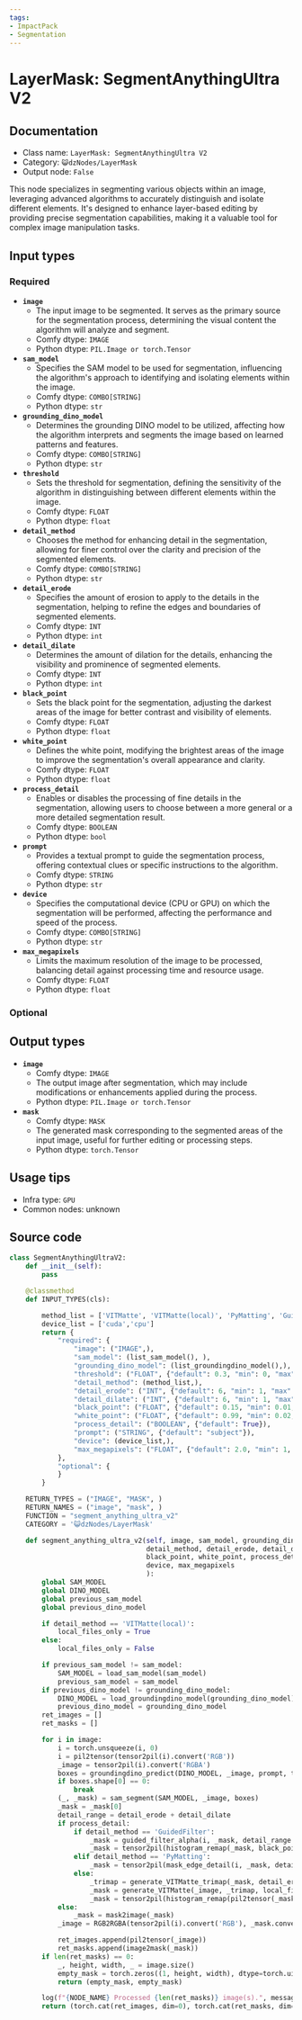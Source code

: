 ```yaml
---
tags:
- ImpactPack
- Segmentation
---
```


# LayerMask: SegmentAnythingUltra V2
## Documentation
- Class name: `LayerMask: SegmentAnythingUltra V2`
- Category: `😺dzNodes/LayerMask`
- Output node: `False`

This node specializes in segmenting various objects within an image, leveraging advanced algorithms to accurately distinguish and isolate different elements. It's designed to enhance layer-based editing by providing precise segmentation capabilities, making it a valuable tool for complex image manipulation tasks.
## Input types
### Required
- **`image`**
    - The input image to be segmented. It serves as the primary source for the segmentation process, determining the visual content the algorithm will analyze and segment.
    - Comfy dtype: `IMAGE`
    - Python dtype: `PIL.Image or torch.Tensor`
- **`sam_model`**
    - Specifies the SAM model to be used for segmentation, influencing the algorithm's approach to identifying and isolating elements within the image.
    - Comfy dtype: `COMBO[STRING]`
    - Python dtype: `str`
- **`grounding_dino_model`**
    - Determines the grounding DINO model to be utilized, affecting how the algorithm interprets and segments the image based on learned patterns and features.
    - Comfy dtype: `COMBO[STRING]`
    - Python dtype: `str`
- **`threshold`**
    - Sets the threshold for segmentation, defining the sensitivity of the algorithm in distinguishing between different elements within the image.
    - Comfy dtype: `FLOAT`
    - Python dtype: `float`
- **`detail_method`**
    - Chooses the method for enhancing detail in the segmentation, allowing for finer control over the clarity and precision of the segmented elements.
    - Comfy dtype: `COMBO[STRING]`
    - Python dtype: `str`
- **`detail_erode`**
    - Specifies the amount of erosion to apply to the details in the segmentation, helping to refine the edges and boundaries of segmented elements.
    - Comfy dtype: `INT`
    - Python dtype: `int`
- **`detail_dilate`**
    - Determines the amount of dilation for the details, enhancing the visibility and prominence of segmented elements.
    - Comfy dtype: `INT`
    - Python dtype: `int`
- **`black_point`**
    - Sets the black point for the segmentation, adjusting the darkest areas of the image for better contrast and visibility of elements.
    - Comfy dtype: `FLOAT`
    - Python dtype: `float`
- **`white_point`**
    - Defines the white point, modifying the brightest areas of the image to improve the segmentation's overall appearance and clarity.
    - Comfy dtype: `FLOAT`
    - Python dtype: `float`
- **`process_detail`**
    - Enables or disables the processing of fine details in the segmentation, allowing users to choose between a more general or a more detailed segmentation result.
    - Comfy dtype: `BOOLEAN`
    - Python dtype: `bool`
- **`prompt`**
    - Provides a textual prompt to guide the segmentation process, offering contextual clues or specific instructions to the algorithm.
    - Comfy dtype: `STRING`
    - Python dtype: `str`
- **`device`**
    - Specifies the computational device (CPU or GPU) on which the segmentation will be performed, affecting the performance and speed of the process.
    - Comfy dtype: `COMBO[STRING]`
    - Python dtype: `str`
- **`max_megapixels`**
    - Limits the maximum resolution of the image to be processed, balancing detail against processing time and resource usage.
    - Comfy dtype: `FLOAT`
    - Python dtype: `float`
### Optional
## Output types
- **`image`**
    - Comfy dtype: `IMAGE`
    - The output image after segmentation, which may include modifications or enhancements applied during the process.
    - Python dtype: `PIL.Image or torch.Tensor`
- **`mask`**
    - Comfy dtype: `MASK`
    - The generated mask corresponding to the segmented areas of the input image, useful for further editing or processing steps.
    - Python dtype: `torch.Tensor`
## Usage tips
- Infra type: `GPU`
- Common nodes: unknown


## Source code
```python
class SegmentAnythingUltraV2:
    def __init__(self):
        pass

    @classmethod
    def INPUT_TYPES(cls):

        method_list = ['VITMatte', 'VITMatte(local)', 'PyMatting', 'GuidedFilter', ]
        device_list = ['cuda','cpu']
        return {
            "required": {
                "image": ("IMAGE",),
                "sam_model": (list_sam_model(), ),
                "grounding_dino_model": (list_groundingdino_model(),),
                "threshold": ("FLOAT", {"default": 0.3, "min": 0, "max": 1.0, "step": 0.01}),
                "detail_method": (method_list,),
                "detail_erode": ("INT", {"default": 6, "min": 1, "max": 255, "step": 1}),
                "detail_dilate": ("INT", {"default": 6, "min": 1, "max": 255, "step": 1}),
                "black_point": ("FLOAT", {"default": 0.15, "min": 0.01, "max": 0.98, "step": 0.01, "display": "slider"}),
                "white_point": ("FLOAT", {"default": 0.99, "min": 0.02, "max": 0.99, "step": 0.01, "display": "slider"}),
                "process_detail": ("BOOLEAN", {"default": True}),
                "prompt": ("STRING", {"default": "subject"}),
                "device": (device_list,),
                "max_megapixels": ("FLOAT", {"default": 2.0, "min": 1, "max": 999, "step": 0.1}),
            },
            "optional": {
            }
        }

    RETURN_TYPES = ("IMAGE", "MASK", )
    RETURN_NAMES = ("image", "mask", )
    FUNCTION = "segment_anything_ultra_v2"
    CATEGORY = '😺dzNodes/LayerMask'

    def segment_anything_ultra_v2(self, image, sam_model, grounding_dino_model, threshold,
                                  detail_method, detail_erode, detail_dilate,
                                  black_point, white_point, process_detail, prompt,
                                  device, max_megapixels
                                  ):
        global SAM_MODEL
        global DINO_MODEL
        global previous_sam_model
        global previous_dino_model

        if detail_method == 'VITMatte(local)':
            local_files_only = True
        else:
            local_files_only = False

        if previous_sam_model != sam_model:
            SAM_MODEL = load_sam_model(sam_model)
            previous_sam_model = sam_model
        if previous_dino_model != grounding_dino_model:
            DINO_MODEL = load_groundingdino_model(grounding_dino_model)
            previous_dino_model = grounding_dino_model
        ret_images = []
        ret_masks = []

        for i in image:
            i = torch.unsqueeze(i, 0)
            i = pil2tensor(tensor2pil(i).convert('RGB'))
            _image = tensor2pil(i).convert('RGBA')
            boxes = groundingdino_predict(DINO_MODEL, _image, prompt, threshold)
            if boxes.shape[0] == 0:
                break
            (_, _mask) = sam_segment(SAM_MODEL, _image, boxes)
            _mask = _mask[0]
            detail_range = detail_erode + detail_dilate
            if process_detail:
                if detail_method == 'GuidedFilter':
                    _mask = guided_filter_alpha(i, _mask, detail_range // 6 + 1)
                    _mask = tensor2pil(histogram_remap(_mask, black_point, white_point))
                elif detail_method == 'PyMatting':
                    _mask = tensor2pil(mask_edge_detail(i, _mask, detail_range // 8 + 1, black_point, white_point))
                else:
                    _trimap = generate_VITMatte_trimap(_mask, detail_erode, detail_dilate)
                    _mask = generate_VITMatte(_image, _trimap, local_files_only=local_files_only, device=device, max_megapixels=max_megapixels)
                    _mask = tensor2pil(histogram_remap(pil2tensor(_mask), black_point, white_point))
            else:
                _mask = mask2image(_mask)
            _image = RGB2RGBA(tensor2pil(i).convert('RGB'), _mask.convert('L'))

            ret_images.append(pil2tensor(_image))
            ret_masks.append(image2mask(_mask))
        if len(ret_masks) == 0:
            _, height, width, _ = image.size()
            empty_mask = torch.zeros((1, height, width), dtype=torch.uint8, device="cpu")
            return (empty_mask, empty_mask)

        log(f"{NODE_NAME} Processed {len(ret_masks)} image(s).", message_type='finish')
        return (torch.cat(ret_images, dim=0), torch.cat(ret_masks, dim=0),)

```
